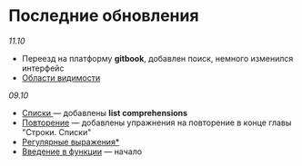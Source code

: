 # Последние обновления

_11.10_

* Переезд на платформу **gitbook**, добавлен поиск, немного изменился интерфейс
* [Области видимости](../funkcii/vvedenie-v-funkcii.md#oblasti-vidimosti-lokalnaya-i-globalnaya)

_09.10_

* [Списки ](../stroki.-spiski/spiski.md)— добавлены **list comprehensions**
* [Повторение](../stroki.-spiski/povtorenie.md) — добавлены упражнения на повторение в конце главы "Строки. Списки"
* [Регулярные выражения\*](../stroki.-spiski/regulyarnye-vyrazheniya-regex.md)
* [Введение в функции](../funkcii/vvedenie-v-funkcii.md) — начало

